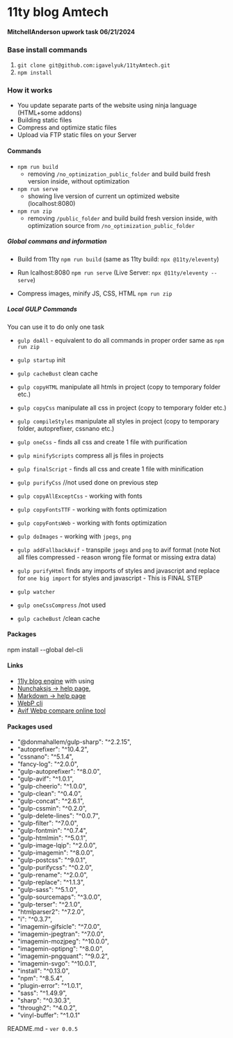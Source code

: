 
#  11ty blog Amtech
#### MitchellAnderson upwork task 06/21/2024

### Base install commands
1. `git clone git@github.com:igavelyuk/11tyAmtech.git`
2. `npm install`


### How it works
- You update separate parts of the website using ninja language (HTML+some addons)
- Building static files
- Compress and optimize static files
- Upload via FTP static files on your Server

#### Commands
- `npm run build`
  - removing `/no_optimization_public_folder` and build build fresh version inside, without optimization
- `npm run serve`
  - showing live version of current un optimized website (localhost:8080)
- `npm run zip`
  - removing `/public_folder` and build build fresh version inside, with optimization source from `/no_optimization_public_folder`

##### Global commans and information

  - Build from 11ty `npm run build` (same as 11ty build: `npx @11ty/eleventy`)

  - Run lcalhost:8080 `npm run serve` (Live Server: `npx @11ty/eleventy --serve`)

  - Compress images, minify JS, CSS, HTML `npm run zip`

##### Local GULP Commands
You can use it to do only one task
 - `gulp doAll` - equivalent to do all commands in proper order same as `npm run zip`
 - `gulp startup` init
 - `gulp cacheBust` clean cache
 - `gulp copyHTML` manipulate all htmls in project (copy to temporary folder etc.)
 - `gulp copyCss` manipulate all css in project (copy to temporary folder etc.)
 - `gulp compileStyles` manipulate all styles in project (copy to temporary folder, autoprefixer, cssnano etc.)
 - `gulp oneCss` - finds all css and create 1 file with purification
 - `gulp minifyScripts` compress all js files in projects
 - `gulp finalScript` - finds all css and create 1 file with minification
 - `gulp purifyCss` //not used done on previous step

 - `gulp copyAllExceptCss` - working with fonts
 - `gulp copyFontsTTF` - working with fonts optimization
 - `gulp copyFontsWeb` - working with fonts optimization

 - `gulp doImages` - working with `jpegs`, `png`
 - `gulp addFallbackAvif` - transpile `jpegs` and `png` to avif format (note Not all files compressed - reason wrong file format or missing extra data)
 - `gulp purifyHtml` finds any imports of styles and javascript and replace for `one big import` for styles and javascript - This is FINAL STEP

 - `gulp watcher`
 - `gulp oneCssCompress` /not used
 - `gulp cacheBust` /clean cache


#### Packages
npm install --global del-cli

#### Links

- [11ly blog engine](https://www.11ty.dev/docs/)
with using
- [Nunchaksjs -> help page](https://mozilla.github.io/nunjucks/),
- [Markdown -> help page](https://www.markdownguide.org/basic-syntax/)
- [WebP cli](https://developers.google.com/speed/webp/docs/precompiled)
- [Avif Webp compare online tool](https://squoosh.app)

#### Packages used
 - "@donmahallem/gulp-sharp": "^2.2.15",
 - "autoprefixer": "^10.4.2",
 - "cssnano": "^5.1.4",
 - "fancy-log": "^2.0.0",
 - "gulp-autoprefixer": "^8.0.0",
 - "gulp-avif": "^1.0.1",
 - "gulp-cheerio": "^1.0.0",
 - "gulp-clean": "^0.4.0",
 - "gulp-concat": "^2.6.1",
 - "gulp-cssmin": "^0.2.0",
 - "gulp-delete-lines": "^0.0.7",
 - "gulp-filter": "^7.0.0",
 - "gulp-fontmin": "^0.7.4",
 - "gulp-htmlmin": "^5.0.1",
 - "gulp-image-lqip": "^2.0.0",
 - "gulp-imagemin": "^8.0.0",
 - "gulp-postcss": "^9.0.1",
 - "gulp-purifycss": "^0.2.0",
 - "gulp-rename": "^2.0.0",
 - "gulp-replace": "^1.1.3",
 - "gulp-sass": "^5.1.0",
 - "gulp-sourcemaps": "^3.0.0",
 - "gulp-terser": "^2.1.0",
 - "htmlparser2": "^7.2.0",
 - "i": "^0.3.7",
 - "imagemin-gifsicle": "^7.0.0",
 - "imagemin-jpegtran": "^7.0.0",
 - "imagemin-mozjpeg": "^10.0.0",
 - "imagemin-optipng": "^8.0.0",
 - "imagemin-pngquant": "^9.0.2",
 - "imagemin-svgo": "^10.0.1",
 - "install": "^0.13.0",
 - "npm": "^8.5.4",
 - "plugin-error": "^1.0.1",
 - "sass": "^1.49.9",
 - "sharp": "^0.30.3",
 - "through2": "^4.0.2",
 - "vinyl-buffer": "^1.0.1"

README.md - `ver 0.0.5`
